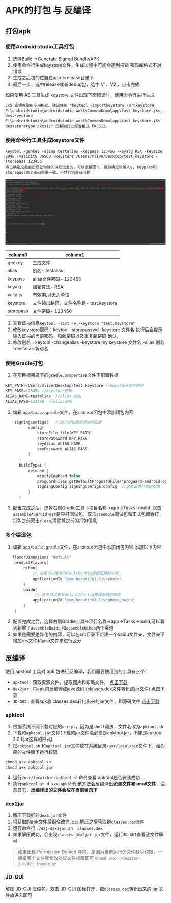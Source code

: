 # APK的打包 与 反编译

## 打包apk
###  使用Android studio工具打包
1. 选择Build ->Generate Signed Bundle/APK
2. 使用命令行生成keystore文件，生成过程中可能会遇到报错 密码库格式不对错误
3. 生成之后包的位置在app->release目录下
4. 最后一步，选中release或者debug包，选中 V1、V2 ，点击完成

如果使用 AS 工具生成 keystore 文件出现下面错误时，使用命令行进行生成

```
JKS 密钥库使用专用格式。建议使用 "keytool -importkeystore -srckeystore E:\androidstudio\androidstudio_work\CommonDemo\app\fast_keystore.jks -destkeystore E:\androidstudio\androidstudio_work\CommonDemo\app\fast_keystore.jks -deststoretype pkcs12" 迁移到行业标准格式 PKCS12。
```

### 使用命令行工具生成keystore文件
```
keytool -genkey -alias testalias -keypass 123456 -keyalg RSA -keysize 2048 -validity 36500 -keystore /Users/mlive/Desktop/test.keystore -storepass 123456 
点击确定之后会出现让你输入详细信息的，可以直接回车，最后确定时输入y, keypass和storepass两个密码需要一致，不然打包会有问题
```
![](../android/imgs/keystore.png)

column0 | column1 |
------- | ------- |
 genkey | 生成文件
 alias | 别名- testalias
 keypass | alias文件密码- 123456
 keyalg | 加密算法- RSA
 validity | 有效期,以天为单位
 keystore | 文件输出路径，文件名称是- test.keystore
 storepass | 文件密码- 123456

  1.  查看证书信息`keytool -list -v -keystore "test.keystore"`
  2.  修改keystore密码：keytool -storepasswd -keystore 文件名  执行后会提示输入证书的当前密码，和新密码以及重复新密码 确认。
  3.  修改别名：keytool -changealias -keystore my.keystore 文件名 -alias 别名 -destalias 新别名
  
### 使用Gradle打包
1. 在项目根目录下的`gradle.properties`文件下配置数据
  ```Kotlin
  KEY_PATH=/Users/mlive/Desktop/test.keystore //keystore文件路径
  KEY_PASS=123456 //keystore密码
  ALIAS_NAME=testalias  //alias 别名
  ALIAS_PASS=123456  //alias密码
  ```
2. 编辑 `app/build.gradle`文件，在`android`闭包中添加闭包内容
  ```Kotlin
      signingConfigs{   //这个闭包是新添加的配置
            config{
                storeFile file(KEY_PATH)
                storePassword KEY_PASS
                keyAlias ALIAS_NAME
                keyPassword ALIAS_PASS
            }
        }
        buildTypes {
            release {
                minifyEnabled false
                proguardFiles getDefaultProguardFile('proguard-android-optimize.txt'), 'proguard-rules.pro'
                signingConfig signingConfigs.config  //这里设置打包的配置
            }
        }
  ```
3. 配置完成之后，选择右侧Gradle工具->项目名称->app->Tasks->build. 双击`assembleAndroidTest`是只打测试包，双击`assemble`测试包和正式包都会打，打包之前双击`clean`,清除掉之前的打包信息
### 多个渠道包
1. 编辑 `app/build.gradle`文件，在`android`闭包中添加闭包内容 添加以下内容
```kotlin
   flavorDimensions "default"
    productFlavors{
        qihoo{
            // 这里可以重写defaultConfig里面配置的东西
            applicationId "com.beautiful.livephoto"
        }
        baidu{
             // 这里可以重写defaultConfig里面配置的东西
            applicationId "com.beautiful.livephoto.baidu"
        }
    }
```
2. 配置完成之后，选择右侧Gradle工具->项目名称->app->Tasks->build,可以看到新增了`assembleBaidu` 和`assembleQihoo`两个渠道
3. 如果是需要差异化的内容，可以在src目录下新建一个baidu文件夹，文件夹下增加res文件和java文件来进行区分


## 反编译
使用 apktool 工具对 apk 包进行反编译，我们需要使用到的工具有三个

* `apktool` : 获取资源文件，提取图片和布局文件， [点击下载](https://ibotpeaches.github.io/Apktool/install/)
* `dex2jar` : 将apk包反编译成java源码 (classes.dex文件转化成jar文件) [点击下载](https://sourceforge.net/projects/dex2jar/files/)
* `JD-GUI` : 查看apk总 classes.dex转化出来的jar文件，即源码文件 [点击下载](http://java-decompiler.github.io/)

### apktool
1. 根据系统不同下载对应的`script`，因为是`shell`语法，文件名改为`apktool.sh`
2. 下载和`apktool.jar`文件(下载的jar文件名必须是apktool.jar，不能是apktool-2.0.1.jar这样的形式)
3. 把`apktool.sh` 和`apktool.jar`文件放在系统目录`/usr/local/bin`文件下，给对应的文件赋予运行权限
```shell
chmod a+x apktool.sh
chmod a+x apktool.jar
```
4. 运行`/usr/local/bin/apktool.sh`命令查看 apktool是否安装成功 
5. 执行`apktool.sh d xxx.apk`命令,该方法会反编译出**资源文件和smail文件**，注意日志，**反编译出的文件会放在当前目录下**



### dex2jar
1. 解压下载好的`dex2.jar`文件
2. 将获取的apk文件后缀名改为`.zip`,解压之后获取到`classes.dex文件`
3. 运行命令行 `./d2j-dex2jar.sh  classes.dex`
4. 如果解压成功，会出现`classes-dex2jar.jar`文件，运行`JD-GUI`查看该文件即可

>如果出现 Permission Denied 异常，是因为当前运行的文件缺少权限，一般报哪个文件就修改对应文件权限即可 `chmod a+x ./dex2jar-2.0/d2j_invoke.sh`


### JD-GUI
解压 JD-GUI 压缩包，双击 JD-GUI 图标打开，把`classes.dex`转化出来的 jar 文件放进去即可